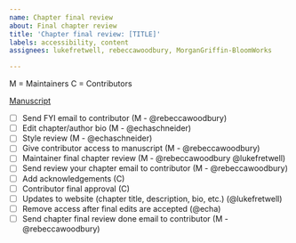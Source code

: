 ```yaml
---
name: Chapter final review
about: Final chapter review
title: 'Chapter final review: [TITLE]'
labels: accessibility, content
assignees: lukefretwell, rebeccawoodbury, MorganGriffin-BloomWorks

---
```


M = Maintainers
C = Contributors

[Manuscript](https://docs.google.com/document/d/1rruJsEF8-E3qTVCv0Giw2mK43HcNS4d7233rgGk9wjw/edit?usp=sharing)

- [ ] Send FYI email to contributor (M - @rebeccawoodbury)
- [ ] Edit chapter/author bio (M - @echaschneider)
- [ ] Style review (M - @echaschneider)
- [ ] Give contributor access to manuscript (M - @rebeccawoodbury)
- [ ] Maintainer final chapter review (M - @rebeccawoodbury @lukefretwell)
- [ ] Send review your chapter email to contributor (M - @rebeccawoodbury)
- [ ] Add acknowledgements (C)
- [ ] Contributor final approval (C)
- [ ] Updates to website (chapter title, description, bio, etc.) (@lukefretwell)
- [ ] Remove access after final edits are accepted (@echa)
- [ ] Send chapter final review done email to contributor (M - @rebeccawoodbury)
